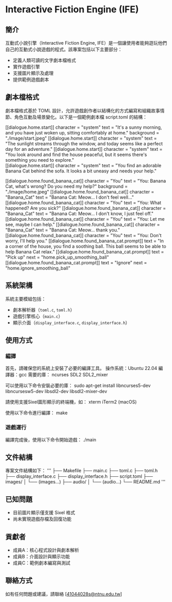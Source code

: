 # Interactive Fiction Engine (IFE)

## 簡介
互動式小說引擎（Interactive Fiction Engine, IFE）是一個讓使用者能夠遊玩他們自己的互動式小說遊戲的程式。該專案包括以下主要部分：
- 定義人類可讀的文字劇本檔格式
- 實作遊戲引擎
- 支援圖片顯示及處理
- 提供範例遊戲劇本

## 劇本檔格式
劇本檔格式基於 TOML 設計，允許遊戲創作者以結構化的方式編寫和組織故事情節、角色互動及場景變化。以下是一個範例劇本檔 script.toml 的結構：

[[dialogue.home.start]]
    character = "system"
    text = "It's a sunny morning, and you have just woken up, sitting comfortably at home."
    background = "./image/start.jpeg"
[[dialogue.home.start]]
    character = "system"
    text = "The sunlight streams through the window, and today seems like a perfect day for an adventure."
[[dialogue.home.start]]
    character = "system"
    text = "You look around and find the house peaceful, but it seems there's something you need to explore."  
[[dialogue.home.start]]
    character = "system"
    text = "You find an adorable Banana Cat behind the sofa. It looks a bit uneasy and needs your help."     

[[dialogue.home.found_banana_cat]]
    character = "You"
    text = "You: Banana Cat, what's wrong? Do you need my help?"
    background = "./image/home.jpeg"
[[dialogue.home.found_banana_cat]]
    character = "Banana_Cat"
    text = "Banana Cat: Meow... I don't feel well..."
[[dialogue.home.found_banana_cat]]
    character = "You"
    text = "You: What happened? Are you sick?"
[[dialogue.home.found_banana_cat]]
    character = "Banana_Cat"
    text = "Banana Cat: Meow... I don't know, I just feel off."
[[dialogue.home.found_banana_cat]]
    character = "You"
    text = "You: Let me see, maybe I can help."
[[dialogue.home.found_banana_cat]]
    character = "Banana_Cat"
    text = "Banana Cat: Meow... thank you."
[[dialogue.home.found_banana_cat]]
    character = "You"
    text = "You: Don't worry, I'll help you."
    [[dialogue.home.found_banana_cat.prompt]]
    text = "In a corner of the house, you find a soothing ball. This ball seems to be able to help Banana Cat relax."
    [[dialogue.home.found_banana_cat.prompt]]
        text = "Pick up"
        next = "home.pick_up_smoothing_ball"
    [[dialogue.home.found_banana_cat.prompt]]
        text = "Ignore"
        next = "home.ignore_smoothing_ball"


## 系統架構
系統主要模組包括：
- 劇本解析器（`toml.c`, `toml.h`）
- 遊戲引擎核心（`main.c`）
- 顯示介面（`display_interface.c`, `display_interface.h`）

## 使用方式
### 編譯
首先，請確保您的系統上安裝了必要的編譯工具。
操作系統：Ubuntu 22.04
編譯器：gcc
需要的庫：
ncurses
SDL2
SDL2_mixer

可以使用以下命令安裝必要的庫：
sudo apt-get install libncurses5-dev libncursesw5-dev libsdl2-dev libsdl2-mixer-dev

請使用支援Sixel圖形顯示的終端機，如：
xterm
iTerm2 (macOS)

使用以下命令進行編譯：
make

### 遊戲運行
編譯完成後，使用以下命令開始遊戲：
./main


## 文件結構
專案文件結構如下：
'''
├── Makefile
├── main.c
├── toml.c
├── toml.h
├── display_interface.c
├── display_interface.h
├── script.toml
├── images/
│   └── (images...)
├── audio/
│   └── (audio...)
└── README.md
'''

## 已知問題
- 目前圖片顯示僅支援 Sixel 格式
- 尚未實現遊戲存檔及回復功能

## 貢獻者
- 成員A：核心程式設計與劇本解析
- 成員B：介面設計與顯示功能
- 成員C：範例劇本編寫與測試

## 聯絡方式
如有任何問題或建議，請聯絡 [41044028s@ntnu.edu.tw]
